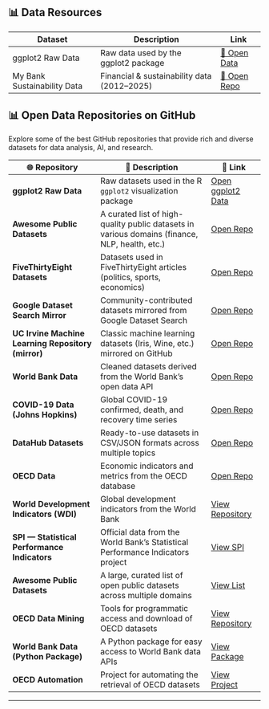 ## 📊 Data Resources

| Dataset | Description | Link |
|----------|--------------|------|
| ggplot2 Raw Data | Raw data used by the ggplot2 package | [🔗 Open Data](https://github.com/tidyverse/ggplot2/tree/main/data-raw) |
| My Bank Sustainability Data | Financial & sustainability data (2012–2025) | [🔗 Open Repo](https://github.com/YourUsername/YourDataRepo) |


## 📊 Open Data Repositories on GitHub

Explore some of the best GitHub repositories that provide rich and diverse datasets for data analysis, AI, and research.

| 🌐 Repository | 📝 Description | 🔗 Link |
|----------------|----------------|--------|
| **ggplot2 Raw Data** | Raw datasets used in the R `ggplot2` visualization package | [Open ggplot2 Data](https://github.com/tidyverse/ggplot2/tree/main/data-raw) |
| **Awesome Public Datasets** | A curated list of high-quality public datasets in various domains (finance, NLP, health, etc.) | [Open Repo](https://github.com/awesomedata/awesome-public-datasets) |
| **FiveThirtyEight Datasets** | Datasets used in FiveThirtyEight articles (politics, sports, economics) | [Open Repo](https://github.com/fivethirtyeight/data) |
| **Google Dataset Search Mirror** | Community-contributed datasets mirrored from Google Dataset Search | [Open Repo](https://github.com/awesomedata/google-dataset-search) |
| **UC Irvine Machine Learning Repository (mirror)** | Classic machine learning datasets (Iris, Wine, etc.) mirrored on GitHub | [Open Repo](https://github.com/uci-ml-repo) |
| **World Bank Data** | Cleaned datasets derived from the World Bank’s open data API | [Open Repo](https://github.com/datasets/world-bank) |
| **COVID-19 Data (Johns Hopkins)** | Global COVID-19 confirmed, death, and recovery time series | [Open Repo](https://github.com/CSSEGISandData/COVID-19) |
| **DataHub Datasets** | Ready-to-use datasets in CSV/JSON formats across multiple topics | [Open Repo](https://github.com/datasets) |
| **OECD Data** | Economic indicators and metrics from the OECD database | [Open Repo](https://github.com/amarder/oecd-data) |
| **World Development Indicators (WDI)** | Global development indicators from the World Bank | [View Repository](https://github.com/datasets/world-development-indicators) |
| **SPI — Statistical Performance Indicators** | Official data from the World Bank’s Statistical Performance Indicators project | [View SPI](https://github.com/worldbank/SPI) |
| **Awesome Public Datasets** | A large, curated list of open public datasets across multiple domains | [View List](https://github.com/awesomedata/awesome-public-datasets) |
| **OECD Data Mining** | Tools for programmatic access and download of OECD datasets | [View Repository](https://github.com/snatch59/oecd-data-mining) |
| **World Bank Data (Python Package)** | A Python package for easy access to World Bank data APIs | [View Package](https://github.com/mwouts/world_bank_data) |
| **OECD Automation** | Project for automating the retrieval of OECD datasets | [View Project](https://github.com/JiscSD/OECD) |

---
